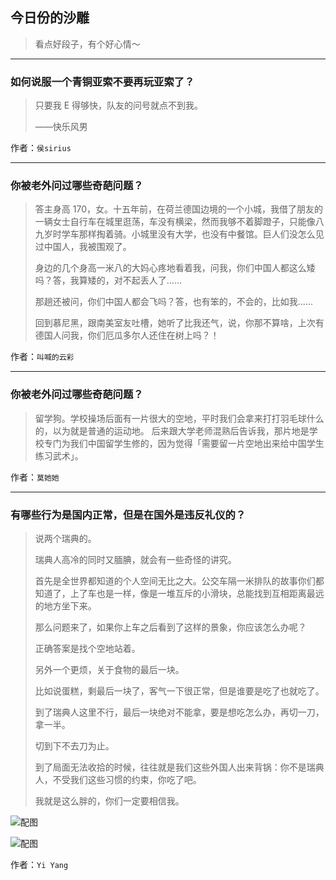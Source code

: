 ## 今日份的沙雕

> 看点好段子，有个好心情～


 
---

### 如何说服一个青铜亚索不要再玩亚索了？

> 只要我 E 得够快，队友的问号就点不到我。
> 
> ——快乐风男


作者：`侯sirius`

---

### 你被老外问过哪些奇葩问题？

> 答主身高 170，女。十五年前，在荷兰德国边境的一个小城，我借了朋友的一辆女士自行车在城里逛荡，车没有横梁，然而我够不着脚蹬子，只能像八九岁时学车那样掏着骑。小城里没有大学，也没有中餐馆。巨人们没怎么见过中国人，我被围观了。
> 
> 身边的几个身高一米八的大妈心疼地看着我，问我，你们中国人都这么矮吗？答，我算矮的，对不起丢人了……
> 
> 那趟还被问，你们中国人都会飞吗？答，也有笨的，不会的，比如我......
> 
> 回到慕尼黑，跟南美室友吐槽，她听了比我还气，说，你那不算啥，上次有德国人问我，你们厄瓜多尔人还住在树上吗？！


作者：`叫喊的云彩`

---

### 你被老外问过哪些奇葩问题？

> 留学狗。学校操场后面有一片很大的空地，平时我们会拿来打打羽毛球什么的，以为就是普通的运动地。 后来跟大学老师混熟后告诉我，那片地是学校专门为我们中国留学生修的，因为觉得「需要留一片空地出来给中国学生练习武术」。


作者：`莫她她`

---

### 有哪些行为是国内正常，但是在国外是违反礼仪的？

> 说两个瑞典的。
> 
> 瑞典人高冷的同时又腼腆，就会有一些奇怪的讲究。
> 
> 首先是全世界都知道的个人空间无比之大。公交车隔一米排队的故事你们都知道了，上了车也是一样，像是一堆互斥的小滑块，总能找到互相距离最远的地方坐下来。
> 
> 那么问题来了，如果你上车之后看到了这样的景象，你应该怎么办呢？
> 
> 正确答案是找个空地站着。
> 
> 另外一个更烦，关于食物的最后一块。
> 
> 比如说蛋糕，剩最后一块了，客气一下很正常，但是谁要是吃了也就吃了。
> 
> 到了瑞典人这里不行，最后一块绝对不能拿，要是想吃怎么办，再切一刀，拿一半。
> 
> 切到下不去刀为止。
> 
> 到了局面无法收拾的时候，往往就是我们这些外国人出来背锅：你不是瑞典人，不受我们这些习惯的约束，你吃了吧。
> 
> 我就是这么胖的，你们一定要相信我。



![配图](http://pic1.zhimg.com/70/v2-83d4e87bfc8c3f077c5c924ad785e0b4_b.jpg)



![配图](http://pic2.zhimg.com/70/v2-9140303f422cad7b83477fd0173dd529_b.jpg)


作者：`Yi Yang`
